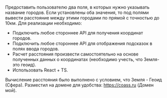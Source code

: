 Предоставить пользователю два поля, в которых нужно указывать название городов. Если установлены оба значения, то под полями вывести расстояние между этими городами по прямой с точностью до 10км.
Для реализации необходимо:
- Подключить любое стороннее API для получения координат городов.
- Подключить любое стороннее API для отображения подсказок в полях ввода городов.
- Расчет расстояния произвести самостоятельно на основе полученных данных о координатах (необходимо учесть, что Земля- это геоид).
- Использовать React + TS.


Вычисление расстояния было выполнено с условием, что Земля - Геоид (Сфера).
Разместил на домене для удобства: https://coass.ru (Домен мой).